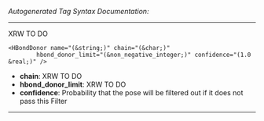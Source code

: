 _Autogenerated Tag Syntax Documentation:_

---
XRW TO DO

```
<HBondDonor name="(&string;)" chain="(&char;)"
        hbond_donor_limit="(&non_negative_integer;)" confidence="(1.0 &real;)" />
```

-   **chain**: XRW TO DO
-   **hbond_donor_limit**: XRW TO DO
-   **confidence**: Probability that the pose will be filtered out if it does not pass this Filter

---

